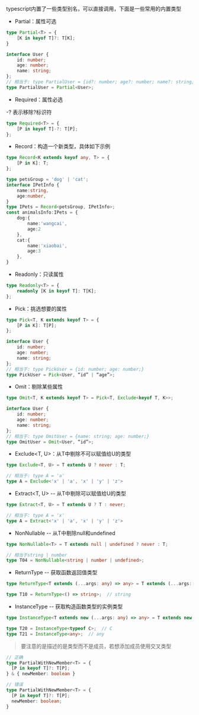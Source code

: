 typescript内置了一些类型别名，可以直接调用，下面是一些常用的内置类型

- Partial：属性可选

```ts
type Partial<T> = {
    [K in keyof T]?: T[K];
}

interface User {
    id: number;
    age: number;
    name: string;
};
// 相当于: type PartialUser = {id?: number; age?: number; name?: string;}
type PartialUser = Partial<User>;
```

- Required：属性必选

-? 表示移除?标识符

```ts
type Required<T> = {
    [P in keyof T]-?: T[P];
};
```

- Record：构造一个新类型，具体如下示例

```ts
type Record<K extends keyof any, T> = {
    [P in K]: T;
};

type petsGroup = 'dog' | 'cat';
interface IPetInfo {
    name:string,
    age:number,
}
type IPets = Record<petsGroup, IPetInfo>;
const animalsInfo:IPets = {
    dog:{
        name:'wangcai',
        age:2
    },
    cat:{
        name:'xiaobai',
        age:3
    },
}
```

- Readonly：只读属性

```ts
type Readonly<T> = {
    readonly [K in keyof T]: T[K];
};
```

- Pick：挑选想要的属性

```ts
type Pick<T, K extends keyof T> = {
    [P in K]: T[P];
};

interface User {
    id: number;
    age: number;
    name: string;
};
// 相当于: type PickUser = {id: number; age: number;}
type PickUser = Pick<User, “id” | “age”>;
```

- Omit：剔除某些属性

```ts
type Omit<T, K extends keyof T> = Pick<T, Exclude<keyof T, K>>;

interface User {
    id: number;
    age: number;
    name: string;
};
// 相当于: type OmitUser = {name: string; age: number;}
type OmitUser = Omit<User, “id”>;
```

- Exclude<T, U>：从T中剔除不可以赋值给U的类型

```ts
type Exclude<T, U> = T extends U ? never : T;

// 相当于: type A = 'a'
type A = Exclude<'x' | 'a', 'x' | 'y' | 'z'>
```

- Extract<T, U> -- 从T中剔除可以赋值给U的类型

```ts
type Extract<T, U> = T extends U ? T : never;

// 相当于: type A = 'x'
type A = Extract<'x' | 'a', 'x' | 'y' | 'z'>
```

- NonNullable<T> -- 从T中剔除null和undefined

```ts
type NonNullable<T> = T extends null | undefined ? never : T;

// 相当于string | number
type T04 = NonNullable<string | number | undefined>;
```

- ReturnType<T> -- 获取函数返回值类型

```ts
type ReturnType<T extends (...args: any) => any> = T extends (...args: any) => infer R ? R : any;

type T10 = ReturnType<() => string>;  // string
```

- InstanceType<T> -- 获取构造函数类型的实例类型

```ts
type InstanceType<T extends new (...args: any) => any> = T extends new (...args: any) => infer R ? R : any;

type T20 = InstanceType<typeof C>;  // C
type T21 = InstanceType<any>;  // any
```

> 要注意的是描述的是类型而不是成员，若想添加成员使用交叉类型

```ts
// 正确
type PartialWithNewMember<T> = {
  [P in keyof T]?: T[P];
} & { newMember: boolean }

// 错误
type PartialWithNewMember<T> = {
  [P in keyof T]?: T[P];
  newMember: boolean;
}
```